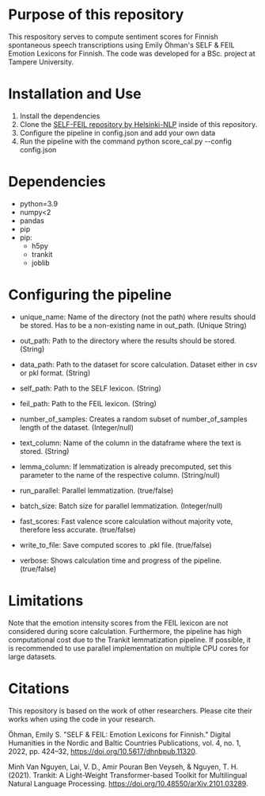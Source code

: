 # Purpose of this repository
This respository serves to compute sentiment scores for Finnish spontaneous speech transcriptions using Emily Öhman's SELF & FEIL  Emotion Lexicons for Finnish. The code was developed for a BSc. project at Tampere University.

# Installation and Use
1. Install the dependencies
2. Clone the [SELF-FEIL repository by Helsinki-NLP](https://github.com/Helsinki-NLP/SELF-FEIL) inside of this repository.
3. Configure the pipeline in config.json and add your own data
4. Run the pipeline with the command 
    python score_cal.py --config config.json

# Dependencies
  - python=3.9
  - numpy<2
  - pandas
  - pip
  - pip:
    - h5py
    - trankit
    - joblib

# Configuring the pipeline
- unique_name: Name of the directory (not the path) where results should be stored. Has to be a non-existing name in out_path. (Unique String)
- out_path: Path to the directory where the results should be stored.  (String)
- data_path: Path to the dataset for score calculation. Dataset either in csv or pkl format. (String)
- self_path: Path to the SELF lexicon. (String)
- feil_path: Path to the FEIL lexicon. (String)

- number_of_samples: Creates a random subset of number_of_samples length of the dataset. (Integer/null)
- text_column: Name of the column in the dataframe where the text is stored. (String)
- lemma_column: If lemmatization is already precomputed, set this parameter to the name of the respective column. (String/null)

- run_parallel: Parallel lemmatization. (true/false)
- batch_size: Batch size for parallel lemmatization. (Integer/null)
- fast_scores: Fast valence score calculation without majority vote, therefore less accurate. (true/false)

- write_to_file: Save computed scores to .pkl file. (true/false)
- verbose: Shows calculation time and progress of the pipeline. (true/false)

# Limitations
Note that the emotion intensity scores from the FEIL lexicon are not considered during score calculation. Furthermore, the pipeline has high computational cost due to the Trankit lemmatization pipeline. If possible, it is recommended to use parallel implementation on multiple CPU cores for large datasets.

# Citations
This repository is based on the work of other researchers. Please cite their works when using the code in your research.

Öhman, Emily S. "SELF & FEIL: Emotion Lexicons for Finnish." Digital Humanities in the Nordic and Baltic Countries Publications, vol. 4, no. 1, 2022, pp. 424–32, https://doi.org/10.5617/dhnbpub.11320.

Minh Van Nguyen, Lai, V. D., Amir Pouran Ben Veyseh, & Nguyen, T. H. (2021). Trankit: A Light-Weight Transformer-based Toolkit for Multilingual Natural Language Processing. https://doi.org/10.48550/arXiv.2101.03289.

